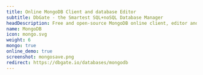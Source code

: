 ```yaml
---
title: Online MongoDB Client and database Editor
subtitle: DbGate - the Smartest SQL+noSQL Database Manager
headDescription: Free and open-source MongoDB online client, editor and database manager. Web application or desktop app for Linux, Windows, MacOS.
name: MongoDB
icon: mongo.svg
weight: 6
mongo: true
online_demo: true
screenshot: mongosave.png
redirect: https://dbgate.io/databases/mongodb
---
```

